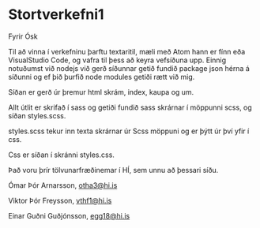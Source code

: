 # Stortverkefni1
Fyrir Ósk

Til að vinna í verkefninu þarftu textaritil, mæli með Atom hann er fínn eða VisualStudio Code, og vafra til þess að keyra vefsíðuna upp.
Einnig notuðumst við nodejs við gerð síðunnar getið fundið package json hérna á síðunni og ef þið þurfið node modules getiði rætt við mig.

Síðan er gerð úr þremur html skrám, index, kaupa og um.

Allt útlit er skrifað í sass og getiði fundið sass skrárnar í möppunni scss, og síðan styles.scss.

styles.scss tekur inn texta skrárnar úr Scss möppuni og er þýtt úr því yfir í css.

Css er síðan í skránni styles.css.

Það voru þrír tölvunarfræðinemar í HÍ, sem unnu að þessari síðu.

Ómar Þór Arnarsson,
otha3@hi.is

Viktor Þór Freysson,
vthf1@hi.is

Einar Guðni Guðjónsson,
egg18@hi.is

